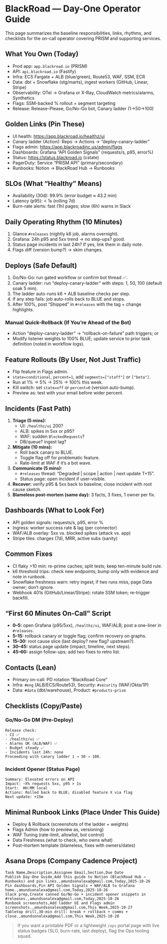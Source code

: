 # BlackRoad — Day-One Operator Guide

This page summarizes the baseline responsibilities, links, rhythms, and checklists for the on-call operator covering PRISM and supporting services.

## What You Own (Today)
- Prod app: `app.blackroad.io` (PRISM)
- API: `api.blackroad.io` (Fastify)
- Infra: ECS Fargate + ALB (blue/green), Route53, WAF, SSM, ECR
- Data: dbt + Snowflake (stg/marts), ingest workers (GitHub, Linear, Stripe)
- Observability: OTel → Grafana or X-Ray, CloudWatch metrics/alarms, Synthetics
- Flags: SSM-backed % rollout + segment targeting
- Release: Release-Please, Go/No-Go bot, Canary ladder (1→50→100)

## Golden Links (Pin These)
- UI health: <https://app.blackroad.io/healthz/ui>
- Canary ladder (Action): Repo → Actions → “deploy-canary-ladder”
- Flags admin: <https://app.blackroadinc.us/admin/flags>
- Dashboards: Grafana “API Golden Signals” (requests/s, p95, error%)
- Status: <https://status.blackroad.io> (cstate)
- PagerDuty: Service “PRISM API” (primary/secondary)
- Runbooks: Notion → BlackRoad Hub → Runbooks

## SLOs (What “Healthy” Means)
- Availability (30d): 99.9% (error budget ≈ 43.2 min)
- Latency (p95): < 1s (rolling 7d)
- Burn-rate alerts: fast (1h) pages; slow (6h) warns in Slack

## Daily Operating Rhythm (10 Minutes)
1. Glance `#releases` (nightly k6 job, alarms overnight).
2. Grafana: 24h p95 and 5xx trend → no step-ups? good.
3. Status page incidents in last 24h? If yes, link them in daily note.
4. Flags diff (version bump?) → skim changes.

## Deploys (Safe Default)
1. Go/No-Go: run gated workflow or confirm bot thread ✅.
2. Canary ladder: run “deploy-canary-ladder” with steps: 1, 50, 100 (default soak 5 min).
3. The ladder auto-runs k6 + ALB baseline checks per step.
4. If any step fails: job auto-rolls back to BLUE and stops.
5. After 100%, post “Shipped” in `#releases` with the tag + change highlights.

### Manual Quick-Rollback (If You’re Ahead of the Bot)
- Action “deploy-canary-ladder” → “rollback-on-failure” path triggers; or
- Modify listener weights to 100% BLUE; update service to prior task definition (noted in workflow logs).

## Feature Rollouts (By User, Not Just Traffic)
- Flip feature in Flags admin.
- `state=conditional`, `percent=1`, add `segments=["staff"]` or `["beta"]`.
- Run at 1% → 5% → 25% → 100% this week.
- Kill switch: set `state=off` or `percent=0` (version auto-bump).
- Preview as: test with your email before wider percent.

## Incidents (Fast Path)
1. **Triage (5 mins):**
   - UI: `/healthz/ui` 200?
   - ALB: spikes in 5xx or p95?
   - WAF: sudden `BlockedRequests`?
   - DB/queue? ingest lag?
2. **Mitigate (10 mins):**
   - Roll back canary to BLUE.
   - Toggle flag off for problematic feature.
   - Rate-limit at WAF if it’s a bot wave.
3. **Communicate (5 mins):**
   - `#releases` thread: “Degraded | scope | action | next update T+15”.
   - Status page: open incident if user-visible.
4. **Recover:** verify p95 & 5xx back to baseline; close incident with root cause sketch.
5. **Blameless post-mortem (same day):** 3 facts, 3 fixes, 1 owner per fix.

## Dashboards (What to Look For)
- API golden signals: requests/s, p95, error %
- Ingress: worker success rate & lag (per connector)
- WAF/ALB overlay: 5xx vs. blocked spikes (attack vs. app)
- Stripe tiles: charges (7d), MRR, active subs (sanity)

## Common Fixes
- CI flaky >10 min: re-prime caches; split tests; keep ten-minute build rule.
- k6 threshold trips: check new endpoints; bump only with evidence and note in runbook.
- Snowflake freshness warn: retry ingest; if two runs miss, page Data owner; don’t ignore.
- Webhook 401s (GitHub/Linear/Stripe): rotate SSM token; re-trigger backfill.

## “First 60 Minutes On-Call” Script
- **0–5:** open Grafana (p95/5xx), `/healthz/ui`, WAF/ALB; post a one-liner in `#releases`.
- **5–15:** rollback canary or toggle flag; confirm recovery on graphs.
- **15–30:** root cause slice (last deploy? new flag? upstream?).
- **30–45:** status page update (impact, timeline, next steps).
- **45–60:** assign follow-ups; add two fixes to retro list.

## Contacts (Lean)
- Primary on-call: PD rotation “BlackRoad Core”
- Infra: `#eng` (ALB/ECS/Route53), Security: `#security` (WAF/Okta/1P)
- Data: `#data` (dbt/warehouse), Product: `#products-prism`

## Checklists (Copy/Paste)

### Go/No-Go DM (Pre-Deploy)
```
Release check:
- CI ✅
- /healthz/ui ✅
- Alarms OK (ALB/WAF) ✅
- Budget steady ✅
- Incidents last 24h: none
Proceeding with canary ladder 1 → 50 → 100.
```

### Incident Opener (Status Page)
```
Summary: Elevated errors on API
Impact: ~X% requests 5xx, p95 > 1s
Start:  HH:MM local
Actions: Rolled back to BLUE; disabled feature X via flag
Next update: +15m
```

## Minimal Runbook Links (Place Under This Guide)
- Deploy & Rollback (screenshots of the ladder + weights)
- Flags Admin (how to preview as, versioning)
- WAF Tuning (rate-limit, allowlist, bot control)
- Data Freshness (what to check, who owns what)
- Post-mortem template (blameless, fixes with owners/dates)

## Asana Drops (Company Cadence Project)
```
Task Name,Description,Assignee Email,Section,Due Date
Publish Day-One Guide,Add this guide to Notion (BlackRoad Hub → Runbooks) and pin links.,amundsonalexa@gmail.com,Today,2025-10-26
Pin dashboards,Pin API Golden Signals + WAF/ALB to Grafana home.,amundsonalexa@gmail.com,Today,2025-10-26
Slack prep,Create canned Go/No-Go + incident opener snippets in #releases.,amundsonalexa@gmail.com,Today,2025-10-26
Runbook screenshots,Add ladder UI and Flags admin screenshots.,amundsonalexa@gmail.com,This Week,2025-10-27
Tabletop drill,30-min drill: break + rollback + comms + close.,amundsonalexa@gmail.com,This Week,2025-10-28
```

> If you want a printable PDF or a lightweight `/ops` portal page with live status badges (SLO, burn-rate, last deploy), flag the Ops tooling squad.
